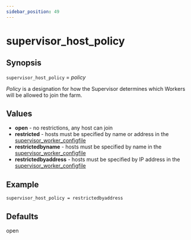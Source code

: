 ```yaml
---
sidebar_position: 49
---
```


# supervisor_host_policy

## Synopsis

`supervisor_host_policy` =  _policy_

_Policy_ is a designation for how the Supervisor determines which Workers
will be allowed to join the farm.

## Values

* **open** - no restrictions, any host can join
* **restricted** - hosts must be specified by name or address in the [supervisor_worker_configfile](./supervisor_worker_configfile)
* **restrictedbyname** - hosts must be specified by name in the [supervisor_worker_configfile](./supervisor_worker_configfile)
* **restrictedbyaddress** - hosts must be specified by IP address in the [supervisor_worker_configfile](./supervisor_worker_configfile)

## Example
```
supervisor_host_policy = restrictedbyaddress
```

## Defaults

open

